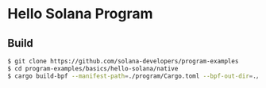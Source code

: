 # Hello Solana Program

## Build

```sh
$ git clone https://github.com/solana-developers/program-examples
$ cd program-examples/basics/hello-solana/native
$ cargo build-bpf --manifest-path=./program/Cargo.toml --bpf-out-dir=./program/target/so
```
